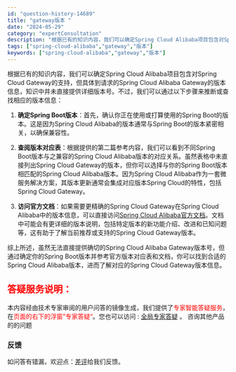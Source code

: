 ```yaml
---
id: "question-history-14689"
title: "gateway版本 "
date: "2024-05-29"
category: "expertConsultation"
description: "根据已有的知识内容，我们可以确定Spring Cloud Alibaba项目包含对Spring Cloud Gateway的支持，但具体到请求的Spring Cloud Alibaba Gateway的版本信息，知识中并未直接提供详细版本号。不过，我们可以通过以下步骤来推断或查找相应的版本信息：1."
tags: ["spring-cloud-alibaba","gateway","版本"]
keywords: ["spring-cloud-alibaba","gateway","版本"]
---
```


根据已有的知识内容，我们可以确定Spring Cloud Alibaba项目包含对Spring Cloud Gateway的支持，但具体到请求的Spring Cloud Alibaba Gateway的版本信息，知识中并未直接提供详细版本号。不过，我们可以通过以下步骤来推断或查找相应的版本信息：

1. **确定Spring Boot版本**：首先，确认你正在使用或打算使用的Spring Boot的版本。这是因为Spring Cloud Alibaba的版本通常与Spring Boot的版本紧密相关，以确保兼容性。

2. **查阅版本对应表**：根据提供的第二篇参考内容，我们可以看到不同Spring Boot版本与之兼容的Spring Cloud Alibaba版本的对应关系。虽然表格中未直接列出Spring Cloud Gateway的版本，但你可以选择与你的Spring Boot版本相匹配的Spring Cloud Alibaba版本。因为Spring Cloud Alibaba作为一套微服务解决方案，其版本更新通常会集成对应版本Spring Cloud的特性，包括Spring Cloud Gateway。

3. **访问官方文档**：如果需要更精确的Spring Cloud Gateway在Spring Cloud Alibaba中的版本信息，可以直接访问[Spring Cloud Alibaba官方文档](https://sca.aliyun.com/docs/2023/overview/version-explain/)。文档中可能会有更详细的版本说明，包括特定版本的新功能介绍、改进和已知问题等，这有助于了解当前推荐或支持的Spring Cloud Gateway版本。

综上所述，虽然无法直接提供确切的Spring Cloud Alibaba Gateway版本号，但通过确定你的Spring Boot版本并参考官方版本对应表和文档，你可以找到合适的Spring Cloud Alibaba版本，进而了解对应的Spring Cloud Gateway版本信息。
## <font color="#FF0000">答疑服务说明：</font> 

本内容经由技术专家审阅的用户问答的镜像生成，我们提供了<font color="#FF0000">专家智能答疑服务</font>，在<font color="#FF0000">页面的右下的浮窗”专家答疑“</font>。您也可以访问 : [全局专家答疑](https://opensource.alibaba.com/chatBot) 。 咨询其他产品的的问题

### 反馈
如问答有错漏，欢迎点：[差评](https://ai.nacos.io/user/feedbackByEnhancerGradePOJOID?enhancerGradePOJOId=14739)给我们反馈。
